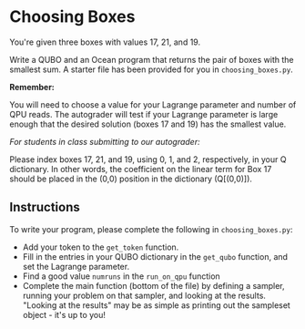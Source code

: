 # Choosing Boxes

You're given three boxes with values 17, 21, and 19.

Write a QUBO and an Ocean program that returns the pair of boxes with the
smallest sum.  A starter file has been provided for you in
``choosing_boxes.py``.

**Remember:**

You will need to choose a value for your Lagrange parameter and number of QPU
reads.  The autograder will test if your Lagrange parameter is large enough
that the desired solution (boxes 17 and 19) has the smallest value.

*For students in class submitting to our autograder:*

Please index boxes 17, 21, and 19, using 0, 1, and 2, respectively, in your Q
dictionary.  In other words, the coefficient on the linear term for Box 17
should be placed in the (0,0) position in the dictionary (Q[(0,0)]).

## Instructions

To write your program, please complete the following in `choosing_boxes.py`:

- Add your token to the ``get_token`` function.
- Fill in the entries in your QUBO dictionary in the ``get_qubo`` function, and
  set the Lagrange parameter.
- Find a good value ``numruns`` in the ``run_on_qpu`` function
- Complete the main function (bottom of the file) by defining a sampler,
  running your problem on that sampler, and looking at the results.  "Looking
at the results" may be as simple as printing out the sampleset object - it's up
to you!
